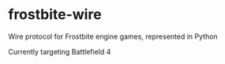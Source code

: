 frostbite-wire
==============

Wire protocol for Frostbite engine games, represented in Python

Currently targeting Battlefield 4
